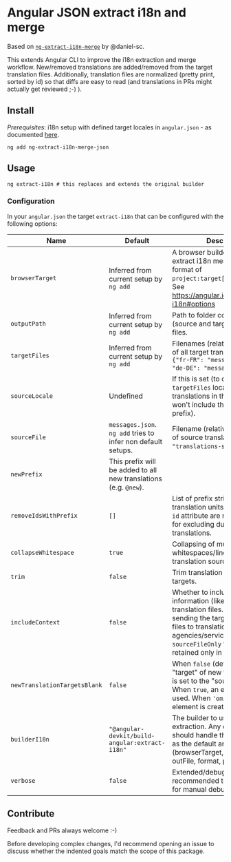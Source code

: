 # Angular JSON extract i18n and merge

Based on [`ng-extract-i18n-merge`](https://github.com/daniel-sc/ng-extract-i18n-merge) by @daniel-sc.

This extends Angular CLI to improve the i18n extraction and merge workflow. New/removed translations are added/removed
from the target translation files. Additionally, translation files are normalized (pretty print, sorted by id) so that
diffs are easy to read (and translations in PRs might actually get reviewed ;-) ).

## Install

_Prerequisites_: i18n setup with defined target locales in `angular.json` - as
documented [here](https://angular.io/guide/i18n-common-merge).

```shell
ng add ng-extract-i18n-merge-json
```

## Usage

```shell
ng extract-i18n # this replaces and extends the original builder
```

### Configuration

In your `angular.json` the target `extract-i18n` that can be configured with the following options:

| Name                         | Default                                                     | Description                                                                                                                                                                                                                                                                                                                |
|------------------------------|-------------------------------------------------------------|----------------------------------------------------------------------------------------------------------------------------------------------------------------------------------------------------------------------------------------------------------------------------------------------------------------------------|
| `browserTarget`              | Inferred from current setup by `ng add`                     | A browser builder target to extract i18n messages in the format of `project:target[:configuration]`. See https://angular.io/cli/extract-i18n#options                                                                                                                                                                       |
| `outputPath`                 | Inferred from current setup by `ng add`                     | Path to folder containing all (source and target) translation files.                                                                                                                                                                                                                                                       |
| `targetFiles`                | Inferred from current setup by `ng add`                     | Filenames (relative to `outputPath` of all target translation files (e.g. `{"fr-FR": "messages.fr.json", "de-DE": "messages.de.json"`).                                                                                                                                                                                                       |
| `sourceLocale`   | Undefined                                                      | If this is set (to one of the `targetFiles` locales), new translations in that target file won't include the `newPrefix` prefix).                                                                                                                                                                      |
| `sourceFile`                 | `messages.json`. `ng add` tries to infer non default setups. | Filename (relative to `outputPath` of source translation file (e.g. `"translations-source.json"`).                                                                                                                                                                                                                          |
| `newPrefix`                 | This prefix will be added to all new translations (e.g. `@new`).                                                                                                                                                                                                                          |
| `removeIdsWithPrefix`        | `[]`                                                        | List of prefix strings. All translation units with matching `id` attribute are removed. Useful for excluding duplicate library translations.                                                                                                                                                                               |
| `collapseWhitespace`         | `true`                                                      | Collapsing of multiple whitespaces/line breaks in translation sources and targets.                                                                                                                                                                                                                                         |
| `trim`                       | `false`                                                     | Trim translation sources and targets.                                                                                                                                                                                                                                                                                      |
| `includeContext`             | `false`                                                     | Whether to include the context information (like notes) in the translation files. This is useful for sending the target translation files to translation agencies/services. When `sourceFileOnly` the context is retained only in the `sourceFile`.                                                                        |
| `newTranslationTargetsBlank` | `false`                                                     | When `false` (default) the "target" of new translation units is set to the "source" value. When `true`, an empty string is used. When `'omit'`, no target element is created.                                                                                                                                              |
| `builderI18n`                | `"@angular-devkit/build-angular:extract-i18n"`              | The builder to use for i18n extraction. Any custom builder should handle the same options as the default angular builder (browserTarget, outputPath, outFile, format, progress).                                                                                                                                           |
| `verbose`                    | `false`                                                     | Extended/debug output - it is recommended to use this only for manual debugging.                                                                                                                                                                                                                                           |

## Contribute

Feedback and PRs always welcome :-)

Before developing complex changes, I'd recommend opening an issue to discuss whether the indented goals match the scope of this package.
